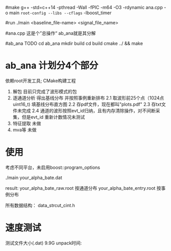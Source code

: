 #make
  g++ -std=c++14 -pthread -Wall -fPIC -m64 -O3 -rdynamic ana.cpp -o main `root-config --libs --cflags` -lboost_timer

#run
  ./main <baseline_file-name> <signal_file_name>


#ana.cpp
  这是个”总操作“  ab_ana就是其分解


#ab_ana TODO
cd ab_ana
mkdir build
cd build
cmake ../ && make


# ab_ana 计划分4个部分
  依赖root开发工具; CMake构建工程

  1. 解包 目前只完成了波形模式的包
  2. 逐通道分析 得出基线分布 并按照事例重新排布 
     2.1 取波形前25个点（1024点 uint16_t) 填基线分布直方图
     2.2 存pdf文件，现在都叫"plots.pdf"
     2.3 存txt文件未完成
     2.4 通道的波形按照evt_id归纳，且有内存清除操作，对不间断采集，但是evt_id 重新计数情况未测试
  3. 特征提取 未做
  4. mva等    未做

# 使用
  考虑不同平台，未启用boost::program_options

  ./main your_alpha_bate.dat

  result: your_alpha_bate_raw.root 按通道分布
          your_alpha_bate_entry.root 按事例分布

  所有数据结构： data_strcut_cint.h
         

# 速度测试
   测试文件大小(.dat) 9.9G
   unpack时间: 
